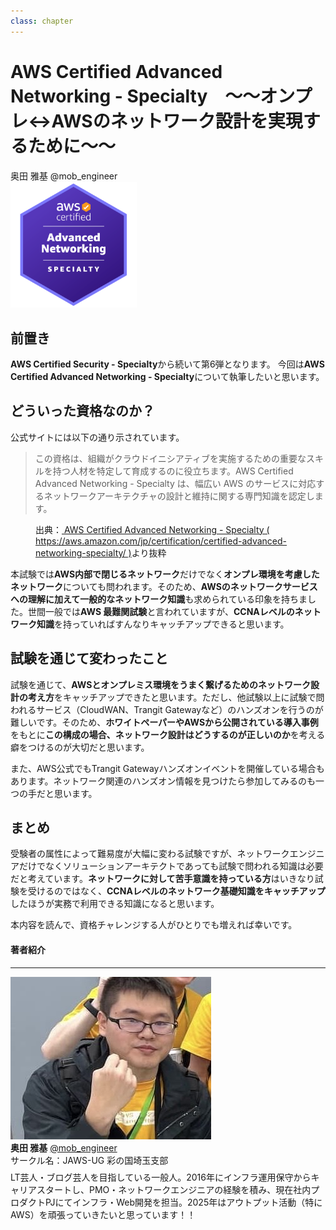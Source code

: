 ```yaml
---
class: chapter
---
```


# AWS Certified Advanced Networking - Specialty　～～オンプレ↔AWSのネットワーク設計を実現するために～～

<div class="flush-right">
奥田 雅基 @mob_engineer
</div>

<img src="images/chap-mob_engineer-certificates/aws-certified-advanced-networking-specialty.png" width="40%">

## 前置き

**AWS Certified Security - Specialty**から続いて第6弾となります。
今回は**AWS Certified Advanced Networking - Specialty**について執筆したいと思います。

## どういった資格なのか？

公式サイトには以下の通り示されています。

>この資格は、組織がクラウドイニシアティブを実施するための重要なスキルを持つ人材を特定して育成するのに役立ちます。AWS Certified Advanced Networking - Specialty は、幅広い AWS のサービスに対応するネットワークアーキテクチャの設計と維持に関する専門知識を認定します。

<figure><figcaption>出典：<a href="https://aws.amazon.com/jp/certification/certified-advanced-networking-specialty/"> AWS Certified Advanced Networking - Specialty ( https://aws.amazon.com/jp/certification/certified-advanced-networking-specialty/ )</a>より抜粋</figcaption></figure>

本試験では**AWS内部で閉じるネットワーク**だけでなく**オンプレ環境を考慮したネットワーク**についても問われます。そのため、**AWSのネットワークサービスへの理解に加えて一般的なネットワーク知識**も求められている印象を持ちました。世間一般では**AWS 最難関試験**と言われていますが、**CCNAレベルのネットワーク知識**を持っていればすんなりキャッチアップできると思います。

## 試験を通じて変わったこと

試験を通じて、**AWSとオンプレミス環境をうまく繋げるためのネットワーク設計の考え方**をキャッチアップできたと思います。ただし、他試験以上に試験で問われるサービス（CloudWAN、Trangit Gatewayなど）のハンズオンを行うのが難しいです。そのため、**ホワイトペーパーやAWSから公開されている導入事例**をもとに**この構成の場合、ネットワーク設計はどうするのが正しいのか**を考える癖をつけるのが大切だと思います。

また、AWS公式でもTrangit Gatewayハンズオンイベントを開催している場合もあります。ネットワーク関連のハンズオン情報を見つけたら参加してみるのも一つの手だと思います。

## まとめ

受験者の属性によって難易度が大幅に変わる試験ですが、ネットワークエンジニアだけでなくソリューションアーキテクトであっても試験で問われる知識は必要だと考えています。**ネットワークに対して苦手意識を持っている方**はいきなり試験を受けるのではなく、**CCNAレベルのネットワーク基礎知識をキャッチアップ**したほうが実務で利用できる知識になると思います。

本内容を読んで、資格チャレンジする人がひとりでも増えれば幸いです。

#### 著者紹介

---

<div class="author-profile">
    <img src="images/mobengineer.png">
    <div>
        <div>
            <b>奥田 雅基</b>
            <a href="https://x.com/mob_engineer">@mob_engineer</a>
        </div>
        <div>
            サークル名：JAWS-UG 彩の国埼玉支部
        </div>
    </div>
</div>
<p style="margin-top: 0.5em; margin-bottom: 2em;">
LT芸人・ブログ芸人を目指している一般人。2016年にインフラ運用保守からキャリアスタートし、PMO・ネットワークエンジニアの経験を積み、現在社内プロダクトPJにてインフラ・Web開発を担当。2025年はアウトプット活動（特にAWS）を頑張っていきたいと思っています！！
</p>